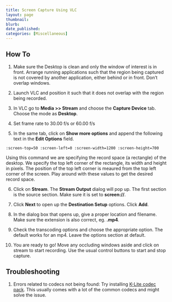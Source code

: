 ```yaml
---
title: Screen Capture Using VLC
layout: page
thumbnail:
blurb: 
date_published: 
categories: [Miscellaneous]
---
```


## How To
1. Make sure the Desktop is clean and only the window of interest is in front. Arrange running applications such that the region being captured is not covered by another application, either behind or in front. Don’t overlap windows.

2. Launch VLC and position it such that it does not overlap with the region being recorded.

3. In VLC go to **Media >> Stream** and choose the **Capture Device** tab. Choose the mode as **Desktop**.

4. Set frame rate to 30.00 f/s or 60.00 f/s

5. In the same tab, click on **Show more options** and append the following text in the **Edit Options** field.
```
:screen-top=50 :screen-left=0 :screen-width=1200 :screen-height=700
```
Using this command we are specifying the record space 
(a rectangle) of the desktop. We specify the top left corner of the rectangle, its width and height in pixels. The position of the top left corner is meaured from the top left corner of the screen. Play around with these values to get the desired record space.

6. Click on **Stream**. The **Stream Output** dialog will pop up. The first section is the source section. Make sure it is set to **screen://**.

7. Click **Next** to open up the **Destination Setup** options. Click **Add**.

8. In the dialog box that opens up, give a proper location and filename. Make sure the extension is also correct, eg. **.mp4**.

9. Check the transcoding options and choose the appropriate option. The default works for an mp4. Leave the options section at default.

10. You are ready to go! Move any occluding windows aside and click on stream to start recording. Use the usual control buttons to start and stop capture.

## Troubleshooting
1. Errors related to codecs not being found: Try installing [K-Lite codec pack](https://www.codecguide.com/download_kl.htm). This usually comes with a lot of the common codecs and might solve the issue.
